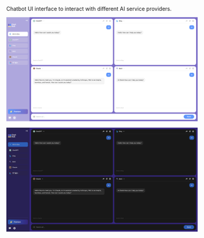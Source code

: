 Chatbot UI interface to interact with different AI service providers.

![Screenshot](screenshots/extension.png?raw=true)

![Screenshot (Dark Mode)](screenshots/dark.png?raw=true)
